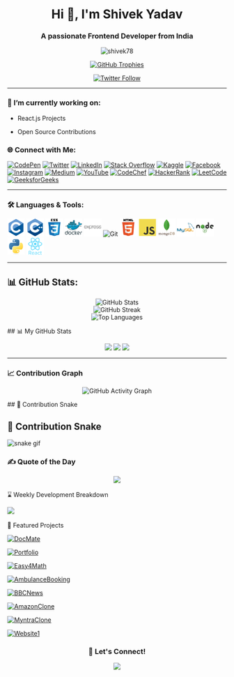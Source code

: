 <h1 align="center">Hi 👋, I'm Shivek Yadav</h1>
<h3 align="center">A passionate Frontend Developer from India</h3>

<p align="center">
  <img src="https://komarev.com/ghpvc/?username=shivek78&label=Profile%20views&color=0e75b6&style=flat" alt="shivek78" />
</p>

<p align="center">
  <a href="https://github.com/ryo-ma/github-profile-trophy">
    <img src="https://github-profile-trophy.vercel.app/?username=shivek78&theme=onedark" alt="GitHub Trophies" />
  </a>
</p>

<p align="center">
  <a href="https://twitter.com/shivek_ydv" target="_blank">
    <img src="https://img.shields.io/twitter/follow/shivek_ydv?logo=twitter&style=for-the-badge" alt="Twitter Follow" />
  </a>
</p>

---

### 🔭 I’m currently working on:

- React.js Projects

- Open Source Contributions



### 🌐 Connect with Me:

<p align="left">
  <a href="https://codepen.io/shivek-yadav" target="_blank"><img src="https://raw.githubusercontent.com/rahuldkjain/github-profile-readme-generator/master/src/images/icons/Social/codepen.svg" height="30" width="40" alt="CodePen" /></a>
  <a href="https://twitter.com/shivek_ydv" target="_blank"><img src="https://raw.githubusercontent.com/rahuldkjain/github-profile-readme-generator/master/src/images/icons/Social/twitter.svg" height="30" width="40" alt="Twitter" /></a>
  <a href="https://linkedin.com/in/shivek-yadav" target="_blank"><img src="https://raw.githubusercontent.com/rahuldkjain/github-profile-readme-generator/master/src/images/icons/Social/linked-in-alt.svg" height="30" width="40" alt="LinkedIn" /></a>
  <a href="https://stackoverflow.com/users/your-id" target="_blank"><img src="https://raw.githubusercontent.com/rahuldkjain/github-profile-readme-generator/master/src/images/icons/Social/stack-overflow.svg" height="30" width="40" alt="Stack Overflow" /></a>
  <a href="https://kaggle.com/shivek_ydv" target="_blank"><img src="https://raw.githubusercontent.com/rahuldkjain/github-profile-readme-generator/master/src/images/icons/Social/kaggle.svg" height="30" width="40" alt="Kaggle" /></a>
  <a href="https://facebook.com/shivek.yadav" target="_blank"><img src="https://raw.githubusercontent.com/rahuldkjain/github-profile-readme-generator/master/src/images/icons/Social/facebook.svg" height="30" width="40" alt="Facebook" /></a>
  <a href="https://instagram.com/shivek_ydv" target="_blank"><img src="https://raw.githubusercontent.com/rahuldkjain/github-profile-readme-generator/master/src/images/icons/Social/instagram.svg" height="30" width="40" alt="Instagram" /></a>
  <a href="https://medium.com/@shivek_ydv" target="_blank"><img src="https://raw.githubusercontent.com/rahuldkjain/github-profile-readme-generator/master/src/images/icons/Social/medium.svg" height="30" width="40" alt="Medium" /></a>
  <a href="https://www.youtube.com/@shivek_ydv" target="_blank"><img src="https://raw.githubusercontent.com/rahuldkjain/github-profile-readme-generator/master/src/images/icons/Social/youtube.svg" height="30" width="40" alt="YouTube" /></a>
  <a href="https://www.codechef.com/users/shivek_ydv" target="_blank"><img src="https://cdn.jsdelivr.net/npm/simple-icons@3.1.0/icons/codechef.svg" height="30" width="40" alt="CodeChef" /></a>
  <a href="https://www.hackerrank.com/shivek_ydv" target="_blank"><img src="https://raw.githubusercontent.com/rahuldkjain/github-profile-readme-generator/master/src/images/icons/Social/hackerrank.svg" height="30" width="40" alt="HackerRank" /></a>
  <a href="https://leetcode.com/shivek_ydv" target="_blank"><img src="https://raw.githubusercontent.com/rahuldkjain/github-profile-readme-generator/master/src/images/icons/Social/leet-code.svg" height="30" width="40" alt="LeetCode" /></a>
  <a href="https://auth.geeksforgeeks.org/user/shivek_ydv" target="_blank"><img src="https://raw.githubusercontent.com/rahuldkjain/github-profile-readme-generator/master/src/images/icons/Social/geeks-for-geeks.svg" height="30" width="40" alt="GeeksforGeeks" /></a>
</p>

---

### 🛠️ Languages & Tools:

<p align="left">
  <img src="https://raw.githubusercontent.com/devicons/devicon/master/icons/c/c-original.svg" alt="C" width="40" height="40"/>
  <img src="https://raw.githubusercontent.com/devicons/devicon/master/icons/cplusplus/cplusplus-original.svg" alt="C++" width="40" height="40"/>
  <img src="https://raw.githubusercontent.com/devicons/devicon/master/icons/css3/css3-original-wordmark.svg" alt="CSS3" width="40" height="40"/>
  <img src="https://raw.githubusercontent.com/devicons/devicon/master/icons/docker/docker-original-wordmark.svg" alt="Docker" width="40" height="40"/>
  <img src="https://raw.githubusercontent.com/devicons/devicon/master/icons/express/express-original-wordmark.svg" alt="Express.js" width="40" height="40"/>
  <img src="https://www.vectorlogo.zone/logos/git-scm/git-scm-icon.svg" alt="Git" width="40" height="40"/>
  <img src="https://raw.githubusercontent.com/devicons/devicon/master/icons/html5/html5-original-wordmark.svg" alt="HTML5" width="40" height="40"/>
  <img src="https://raw.githubusercontent.com/devicons/devicon/master/icons/javascript/javascript-original.svg" alt="JavaScript" width="40" height="40"/>
  <img src="https://raw.githubusercontent.com/devicons/devicon/master/icons/mongodb/mongodb-original-wordmark.svg" alt="MongoDB" width="40" height="40"/>
  <img src="https://raw.githubusercontent.com/devicons/devicon/master/icons/mysql/mysql-original-wordmark.svg" alt="MySQL" width="40" height="40"/>
  <img src="https://raw.githubusercontent.com/devicons/devicon/master/icons/nodejs/nodejs-original-wordmark.svg" alt="Node.js" width="40" height="40"/>
  <img src="https://raw.githubusercontent.com/devicons/devicon/master/icons/python/python-original.svg" alt="Python" width="40" height="40"/>
  <img src="https://raw.githubusercontent.com/devicons/devicon/master/icons/react/react-original-wordmark.svg" alt="React" width="40" height="40"/>
</p>

---



## 📊 GitHub Stats:

<p align="center">
  <img src="https://github-readme-stats.vercel.app/api?username=shivek78&theme=dark&hide_border=false&show_icons=true" alt="GitHub Stats" /><br/>
  <img src="https://github-readme-streak-stats.herokuapp.com/?user=shivek78&theme=dark&hide_border=false" alt="GitHub Streak" /><br/>
  <img src="https://github-readme-stats.vercel.app/api/top-langs/?username=shivek78&layout=compact&theme=dark&hide_border=false" alt="Top Languages" />
</p>
## 📊 My GitHub Stats

<p align="center">
  <img src="https://github-readme-stats.vercel.app/api?username=shivek78&theme=dark&show_icons=true" />
  <img src="https://github-readme-streak-stats.herokuapp.com/?user=shivek78&theme=dark" />
  <img src="https://github-readme-stats.vercel.app/api/top-langs/?username=shivek78&layout=compact&theme=dark" />
</p>

---
### 📈 Contribution Graph

<p align="center">
  <img src="https://github-readme-activity-graph.vercel.app/graph?username=shivek78&theme=react-dark&hide_border=true" alt="GitHub Activity Graph" />
</p>
## 🐍 Contribution Snake

## 🐍 Contribution Snake

![snake gif](https://github.com/shivek78/shivek78/blob/output/github-contribution-grid-snake.svg)


### ✍️ Quote of the Day

<p align="center">
  <img src="https://quotes-github-readme.vercel.app/api?type=horizontal&theme=radical" />
</p>



⌛ Weekly Development Breakdown

<!--START_SECTION:waka-->
<!--END_SECTION:waka-->

  <img src="https://visitcount.itsvg.in/api?id=shivek78&label=Profile%20Views&color=0&icon=5&pretty=true" />
  
</p>
🚀 Featured Projects

[![DocMate](https://img.shields.io/badge/DocMate-MERN%20App-blue?style=for-the-badge&logo=appveyor)](https://github.com/shivek78/Docmate)

[![Portfolio](https://img.shields.io/badge/Portfolio-Website-green?style=for-the-badge&logo=appveyor)](https://github.com/shivek78/Portfolio)

[![Easy4Math](https://img.shields.io/badge/Easy4Math-React%20App-yellow?style=for-the-badge&logo=appveyor)](https://github.com/shivek78/Easy4Math)

[![AmbulanceBooking](https://img.shields.io/badge/AmbulanceBooking-MERN%20App-red?style=for-the-badge&logo=appveyor)](https://github.com/shivek78/AmbulanceBooking)

[![BBCNews](https://img.shields.io/badge/BBCNews-News%20App-orange?style=for-the-badge&logo=appveyor)](https://github.com/shivek78/BBCNews)

[![AmazonClone](https://img.shields.io/badge/AmazonClone-Ecommerce%20App-blueviolet?style=for-the-badge&logo=appveyor)](https://github.com/shivek78/AmazonClone)

[![MyntraClone](https://img.shields.io/badge/MyntraClone-Ecommerce%20App-purple?style=for-the-badge&logo=appveyor)](https://github.com/shivek78/MyntraClone)

[![Website1](https://img.shields.io/badge/Website1-Personal%20Site-lightgrey?style=for-the-badge&logo=appveyor)](https://github.com/shivek78/Website1)



<h3 align="center">🤝 Let's Connect!</h3>
<p align="center">
  <a href="mailto:shivek.yadav@email.com"><img src="https://img.shields.io/badge/Email-D14836?style=for-the-badge&logo=gmail&logoColor=white"></a>
  



